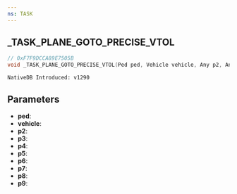 ```yaml
---
ns: TASK
---
```

## _TASK_PLANE_GOTO_PRECISE_VTOL

```c
// 0xF7F9DCCA89E7505B
void _TASK_PLANE_GOTO_PRECISE_VTOL(Ped ped, Vehicle vehicle, Any p2, Any p3, Any p4, Any p5, Any p6, Any p7, Any p8, Any p9);
```

```
NativeDB Introduced: v1290
```

## Parameters
* **ped**:
* **vehicle**:
* **p2**:
* **p3**:
* **p4**:
* **p5**:
* **p6**:
* **p7**:
* **p8**:
* **p9**:
